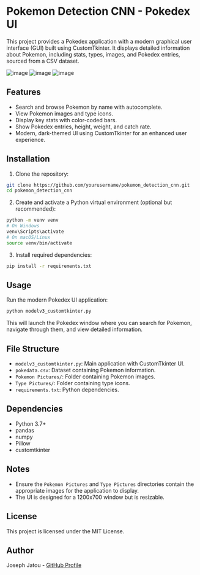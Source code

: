﻿# Pokemon Detection CNN - Pokedex UI

This project provides a Pokedex application with a modern graphical user interface (GUI) built using CustomTkinter. It displays detailed information about Pokemon, including stats, types, images, and Pokedex entries, sourced from a CSV dataset.

![image](https://github.com/user-attachments/assets/b74de8d0-71b7-4c82-96d6-94f807186e29)
![image](https://github.com/user-attachments/assets/8ac4dbce-1bca-4b8d-b5f9-eb920f04c0aa)
![image](https://github.com/user-attachments/assets/dcc8530a-7f94-4456-b33e-d50177893ffc)


## Features

- Search and browse Pokemon by name with autocomplete.
- View Pokemon images and type icons.
- Display key stats with color-coded bars.
- Show Pokedex entries, height, weight, and catch rate.
- Modern, dark-themed UI using CustomTkinter for an enhanced user experience.

## Installation

1. Clone the repository:

```bash
git clone https://github.com/yourusername/pokemon_detection_cnn.git
cd pokemon_detection_cnn
```

2. Create and activate a Python virtual environment (optional but recommended):

```bash
python -m venv venv
# On Windows
venv\Scripts\activate
# On macOS/Linux
source venv/bin/activate
```

3. Install required dependencies:

```bash
pip install -r requirements.txt
```

## Usage

Run the modern Pokedex UI application:

```bash
python modelv3_customtkinter.py
```

This will launch the Pokedex window where you can search for Pokemon, navigate through them, and view detailed information.

## File Structure

- `modelv3_customtkinter.py`: Main application with CustomTkinter UI.
- `pokedata.csv`: Dataset containing Pokemon information.
- `Pokemon Pictures/`: Folder containing Pokemon images.
- `Type Pictures/`: Folder containing type icons.
- `requirements.txt`: Python dependencies.

## Dependencies

- Python 3.7+
- pandas
- numpy
- Pillow
- customtkinter

## Notes

- Ensure the `Pokemon Pictures` and `Type Pictures` directories contain the appropriate images for the application to display.
- The UI is designed for a 1200x700 window but is resizable.

## License

This project is licensed under the MIT License.

## Author

Joseph Jatou - [GitHub Profile](https://github.com/sudoBaymax)
